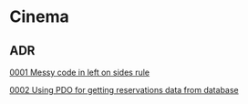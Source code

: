 # Cinema

## ADR

[0001 Messy code in left on sides rule](adr/0001-messy-code-in-left-on-sides-rule.md)

[0002 Using PDO for getting reservations data from database](adr/0002-using-pdo-for-getting-reservations-data-from-database.md)
